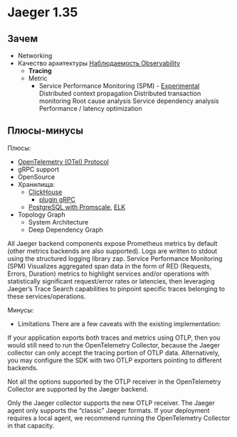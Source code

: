 # Jaeger 1.35

## Зачем

- Networking
- Качество архитектуры [Наблюдаемость Observability](../../arch/ability/observability.md) 
  - __Tracing__
  - Metric
    - Service Performance Monitoring (SPM) - [Experimental](https://www.jaegertracing.io/docs/1.40/spm/)
Distributed context propagation
Distributed transaction monitoring
Root cause analysis
Service dependency analysis
Performance / latency optimization

## Плюсы-минусы

Плюсы:

- [OpenTelemetry (OTel) Protocol](../protocols.integration/otel.md)
- gRPC support
- OpenSource
- Хранилища: 
  - [ClickHouse](../store/clickhouse.md)
    - [plugin gRPC](https://github.com/jaegertracing/jaeger-clickhouse)
  - [PostgreSQL with Promscale](../db/postgresql.md), [ELK](../monitoring/elk.md)
- Topology Graph
  - System Architecture
  - Deep Dependency Graph

All Jaeger backend components expose Prometheus metrics by default (other metrics backends are also supported). Logs are written to stdout using the structured logging library zap.
Service Performance Monitoring (SPM)
Visualizes aggregated span data in the form of RED (Requests, Errors, Duration) metrics to highlight services and/or operations with statistically significant request/error rates or latencies, then leveraging Jaeger’s Trace Search capabilities to pinpoint specific traces belonging to these services/operations.

Минусы:

- Limitations
There are a few caveats with the existing implementation:

If your application exports both traces and metrics using OTLP, then you would still need to run the OpenTelemetry Collector, because the Jaeger collector can only accept the tracing portion of OTLP data. Alternatively, you may configure the SDK with two OTLP exporters pointing to different backends.

Not all the options supported by the OTLP receiver in the OpenTelemetry Collector are supported by the Jaeger backend.

Only the Jaeger collector supports the new OTLP receiver. The Jaeger agent only supports the “classic” Jaeger formats. If your deployment requires a local agent, we recommend running the OpenTelemetry Collector in that capacity.
